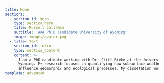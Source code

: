 ```yaml
---
title: Home
sections:
  - section_id: hero
    type: section_hero
    title: Russell Callahan
    subtitle: '### Ph.D Candidate University of Wyoming'
    image: images/avatar.png
  - title: Text
    section_id: intro
    type: section_content
    content: >-
      I am a PhD candidate working with Dr. Cliff Riebe at the University of
      Wyoming. My research focuses on quantifying how subsurface weathering
      influence geomorphic and ecological processes. My dissetation work   
template: advanced
---
```

